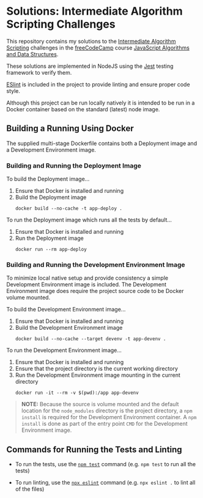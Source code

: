 # Solutions: Intermediate Algorithm Scripting Challenges
This repository contains my solutions to the
[Intermediate Algorithm Scripting](https://www.freecodecamp.org/learn/javascript-algorithms-and-data-structures/#intermediate-algorithm-scripting)
challenges in the [freeCodeCamp](https://www.freecodecamp.org/) course
[JavaScript Algorithms and Data Structures](https://www.freecodecamp.org/learn/javascript-algorithms-and-data-structures/).

These solutions are implemented in NodeJS using the
[Jest](https://jestjs.io/) testing framework to verify
them.

[ESlint](https://eslint.org/) is included in the project to provide
linting and ensure proper code style.

Although this project can be run locally natively it is intended to be
run in a Docker container based on the standard (latest) node image.

## Building a Running Using Docker
The supplied multi-stage Dockerfile contains both a Deployment image
and a Development Environment image.

### Building and Running the Deployment Image
To build the Deployment image...
  1. Ensure that Docker is installed and running
  2. Build the Deployment image
     ```
     docker build --no-cache -t app-deploy .
     ```

To run the Deployment image which runs all the tests by default...
  1. Ensure that Docker is installed and running
  2. Run the Deployment image
     ```
     docker run --rm app-deploy
     ```

### Building and Running the Development Environment Image
To minimize local native setup and provide consistency a simple
Development Environment image is included.  The Development Environment
image does require the project source code to be Docker volume mounted.

To build the Development Environment image...
  1. Ensure that Docker is installed and running
  2. Build the Development Environment image
     ```
     docker build --no-cache --target devenv -t app-devenv .
     ```

To run the Development Environment image...
  1. Ensure that Docker is installed and running
  2. Ensure that the project directory is the current working directory
  3. Run the Development Environment image mounting in the current directory
     ```
     docker run -it --rm -v $(pwd):/app app-devenv
     ```

> **NOTE:** Because the source is volume mounted and the default
> location for the `node_modules` directory is the project directory,
> a `npm install` is required for the Development Environment container.
> A `npm install` is done as part of the entry point `CMD` for the
> Development Environment image.

## Commands for Running the Tests and Linting
  * To run the tests, use the 
    [`npm test`](https://docs.npmjs.com/cli/v8/commands/npm-test)
    command (e.g. `npm test` to run all the tests)

  * To run linting, use the 
    [`npx eslint`](https://eslint.org/docs/latest/user-guide/command-line-interface)
    command (e.g. `npx eslint .` to lint all of the files)

